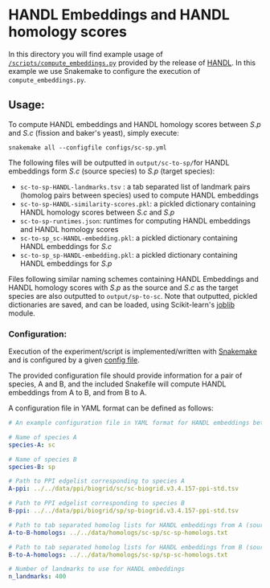 # HANDL Embeddings and HANDL homology scores

In this directory you will find example usage of [`/scripts/compute_embeddings.py`](https://github.com/lrgr/HANDL/blob/master/scripts/compute_embeddings.py) provided by the release of [HANDL](https://github.com/lrgr/HANDL). In this example we use Snakemake to configure the execution of `compute_embeddings.py`.

## Usage:

To compute HANDL embeddings and HANDL homology scores between _S.p_ and _S.c_ (fission and baker's yeast), simply execute:
	
	snakemake all --configfile configs/sc-sp.yml

The following files will be outputted in `output/sc-to-sp/`for HANDL embeddings form _S.c_ (source species) to _S.p_ (target species):
* `sc-to-sp-HANDL-landmarks.tsv` : a tab separated list of landmark pairs (homolog pairs between species) used to compute HANDL embeddings
* `sc-to-sp-HANDL-similarity-scores.pkl`: a pickled dictionary containing HANDL homology scores between _S.c_ and _S.p_
* `sc-to-sp-runtimes.json`: runtimes for computing HANDL embeddings and HANDL homology scores
* `sc-to-sp_sc-HANDL-embedding.pkl`: a pickled dictionary containing HANDL embeddings for _S.c_
* `sc-to-sp_sp-HANDL-embedding.pkl`: a pickled dictionary containing HANDL embeddings for _S.p_

Files following similar naming schemes containing HANDL Embeddings and HANDL homology scores with _S.p_ as the source and _S.c_ as the target species are also outputted to `output/sp-to-sc`. Note that outputted, pickled dictionaries are saved, and can be loaded, using Scikit-learn's [joblib](http://pythonhosted.org/joblib/) module.

### Configuration:

Execution of the experiment/script is implemented/written with [Snakemake](http://snakemake.readthedocs.io/en/latest/index.html) and is configured by a given [config file](http://snakemake.readthedocs.io/en/latest/snakefiles/configuration.html?highlight=config%20file).

The provided configuration file should provide information for a pair of species, A and B, and the included Snakefile will compute HANDL embeddings from A to B, and from B to A.

A configuration file in YAML format can be defined as follows:
```YAML
# An example configuration file in YAML format for HANDL embeddings between S.c and S.p

# Name of species A
species-A: sc

# Name of species B
species-B: sp

# Path to PPI edgelist corresponding to species A
A-ppi: ../../data/ppi/biogrid/sc/sc-biogrid.v3.4.157-ppi-std.tsv

# Path to PPI edgelist corresponding to species B
B-ppi: ../../data/ppi/biogrid/sp/sp-biogrid.v3.4.157-ppi-std.tsv

# Path to tab separated homolog lists for HANDL embeddings from A (source) to B (target)
A-to-B-homologs: ../../data/homologs/sc-sp/sc-sp-homologs.txt

# Path to tab separated homolog lists for HANDL embeddings from B (source) to A (target)
B-to-A-homologs: ../../data/homologs/sc-sp/sp-sc-homologs.txt

# Number of landmarks to use for HANDL embeddings
n_landmarks: 400
```

